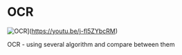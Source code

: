 # OCR
![OCR](https://img.youtube.com/vi/ifOlqADq_7w/0.jpg)](https://youtu.be/j-fl5ZYbcRM)

OCR - using several algorithm and compare between them
